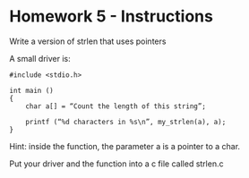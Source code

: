 # Homework 5 - Instructions

Write a version of strlen that uses pointers

A small driver is:
```
#include <stdio.h>

int main ()
{
    char a[] = “Count the length of this string”;

    printf (“%d characters in %s\n”, my_strlen(a), a);
}
```

Hint: inside the function, the parameter a is a pointer to a char.

Put your driver and the function into a c file called strlen.c 